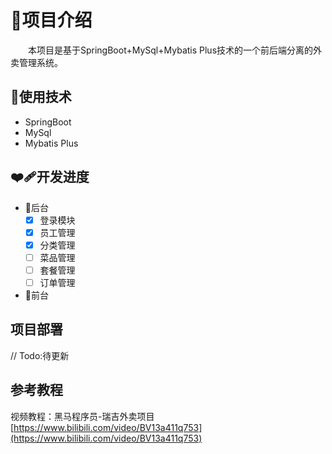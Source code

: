 # 🔱项目介绍
&emsp;&emsp;本项目是基于SpringBoot+MySql+Mybatis Plus技术的一个前后端分离的外卖管理系统。

## 🔷使用技术
- SpringBoot
- MySql
- Mybatis Plus

## ❤️‍🩹开发进度
- 🔺后台
  - [x] 登录模块
  - [x] 员工管理
  - [x] 分类管理
  - [ ] 菜品管理
  - [ ] 套餐管理
  - [ ] 订单管理
- 🔻前台

## 项目部署

// Todo:待更新

## 参考教程

视频教程：黑马程序员-瑞吉外卖项目[https://www.bilibili.com/video/BV13a411q753](https://www.bilibili.com/video/BV13a411q753)